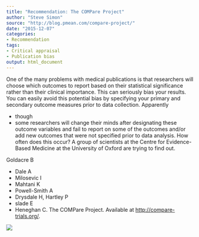 ```yaml
---
title: "Recommendation: The COMPare Project"
author: "Steve Simon"
source: "http://blog.pmean.com/compare-project/"
date: "2015-12-07"
categories:
- Recommendation
tags:
- Critical appraisal
- Publication bias
output: html_document
---
```


One of the many problems with medical publications is that researchers
will choose which outcomes to report based on their statistical
significance rather than their clinical importance. This can seriously
bias your results. You can easily avoid this potential bias by
specifying your primary and secondary outcome measures prior to data
collection. Apparently
- though
- some researchers will change their minds
after designating these outcome variables and fail to report on some of
the outcomes and/or add new outcomes that were not specified prior to
data analysis. How often does this occur? A group of scientists at the
Centre for Evidence-Based Medicine at the University of Oxford are
trying to find out.

<!---More--->

Goldacre B
- Dale A
- Milosevic I
- Mahtani K
- Powell-Smith A
- Drysdale H,
Hartley P
- slade E
- Heneghan C. The COMPare Project. Available at
<http://compare-trials.org/>.

![](http://www.pmean.com/images/images/15/compare-project01.png)




